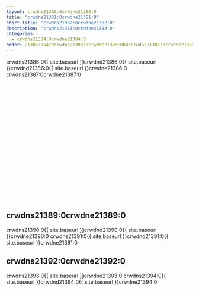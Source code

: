 ```yaml
---
layout: crwdns21380:0crwdne21380:0
title: "crwdns21381:0crwdne21381:0"
short-title: "crwdns21382:0crwdne21382:0"
description: "crwdns21383:0crwdne21383:0"
categories:
  - crwdns21384:0crwdne21384:0
order: 21385:0a47dcrwdns21385:0crwdne21385:0b80crwdns21385:0crwdne21385:0.9crwdns21385:0crwdne21385:0918633crwdns21385:0crwdne21385:0
---
```

crwdns21386:0{{ site.baseurl }}crwdnd21386:0{{ site.baseurl }}crwdnd21386:0{{ site.baseurl }}crwdne21386:0 crwdns21387:0crwdne21387:0

<div class="video-wrapper">
<iframe width="560" height="315" src="crwdns21388:0crwdne21388:0" frameborder="0" allow="autoplay; encrypted-media" allowfullscreen mark="crwd-mark"></iframe>
</div>

## crwdns21389:0crwdne21389:0

crwdns21390:0{{ site.baseurl }}crwdnd21390:0{{ site.baseurl }}crwdne21390:0 crwdns21391:0{{ site.baseurl }}crwdnd21391:0{{ site.baseurl }}crwdne21391:0

## crwdns21392:0crwdne21392:0

crwdns21393:0{{ site.baseurl }}crwdne21393:0 crwdns21394:0{{ site.baseurl }}crwdnd21394:0{{ site.baseurl }}crwdne21394:0